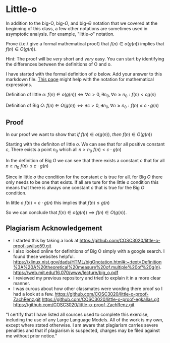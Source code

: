 # Little-o

In addition to the big-O, big-$\Omega$, and big-$\Theta$ notation that
we covered at the beginning of this class, a few other notations are sometimes
used in asymptotic analysis.  For example, "little-$o$" notation.

Prove (i.e.\ give a formal mathematical proof) that $f(n)\in o(g(n))$ implies
that $f(n)\in O(g(n))$.

Hint: The proof will be *very* short and *very* easy. You can start by
identifying the differences between the definitions of O and o.

I have started with the formal definition of $o$ below. Add your answer to this
markdown file. [This
page](https://docs.github.com/en/get-started/writing-on-github/working-with-advanced-formatting/writing-mathematical-expressions)
might help with the notation for mathematical expressions.

Definition of little $o$:
$f(n)\in o(g(n)) \iff \forall c>0, \exists n_0, \forall n\ge n_0: f(n) < c g(n)$

Definition of Big $O$:
$f(n)\in O(g(n)) \iff \exists c > 0,\exists n_0, \forall n\ge n_0: f(n) \leq c\cdot g(n)$

## Proof 
In our proof we want to show that $if$ $f(n)\in o(g(n))$, $then$ $f(n)\in O(g(n))$ 

Starting with the definiton of little $o$. We can see that for all positive constant $c$, There exists a point $n_0$ which all $n > n_0$ $f(n) < c\cdot g(n)$

In the definition of Big $O$ we can see that there exists a constant $c$ that for all $n \ge n_0$ $f(n) \leq c \cdot g(n)$

Since in little $o$ the condition for the constant $c$ is true for all. for Big $O$ there only needs to be one that exists. If all are ture for the little $o$ condition this means that there is always one constant $c$ that is true for the Big $O$ condition. 

In little $o$ $f(n) < c \cdot g(n)$ this implies that $f(n) \leq g(n)$ 

So we can conclude that $f(n) \in o(g(n)) \implies f(n) \in O(g(n))$. 

## Plagiarism Acknowledgement
- I started this by taking a look at https://github.com/COSC3020/little-o-proof-swilso59.git
- I also looked online for definitions of Big O simply with a google search. I found these websites helpful.
  https://xlinux.nist.gov/dads/HTML/bigOnotation.html#:~:text=Definition%3A%20A%20theoretical%20measure%20of,multiple%20of%20g(n).
  https://web.mit.edu/16.070/www/lecture/big_o.pdf
- I reviewed my previous repository and tried to explain it in a more clear manner.
- I was curous about how other classmates were wording there proof so I had a look at a few. 
  https://github.com/COSC3020/little-o-proof-ZachRenz.git
  https://github.com/COSC3020/little-o-proof-egkallas.git
  https://github.com/COSC3020/little-o-proof-ZachRenz.git

“I certify that I have listed all sources used to complete this exercise, including the use
of any Large Language Models. All of the work is my own, except where stated
otherwise. I am aware that plagiarism carries severe penalties and that if plagiarism is
suspected, charges may be filed against me without prior notice.”

